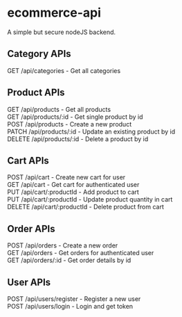 # ecommerce-api
A simple but secure nodeJS backend.

## Category APIs
GET /api/categories - Get all categories
<br /> 
## Product APIs
GET /api/products - Get all products<br /> 
GET /api/products/:id - Get single product by id<br /> 
POST /api/products - Create a new product<br /> 
PATCH /api/products/:id - Update an existing product by id<br /> 
DELETE /api/products/:id - Delete a product by id<br /> 

## Cart APIs
POST /api/cart - Create new cart for user<br /> 
GET /api/cart - Get cart for authenticated user<br /> 
PUT /api/cart/:productId - Add product to cart<br /> 
PUT /api/cart/:productId - Update product quantity in cart<br /> 
DELETE /api/cart/:productId - Delete product from cart<br /> 

## Order APIs
POST /api/orders - Create a new order<br /> 
GET /api/orders - Get orders for authenticated user<br /> 
GET /api/orders/:id - Get order details by id<br /> 

## User APIs
POST /api/users/register - Register a new user<br /> 
POST /api/users/login - Login and get token